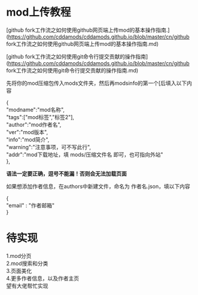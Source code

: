 # mod上传教程

[github fork工作流之如何使用github网页端上传mod的基本操作指南.](https://github.com/cddamods/cddamods.github.io/blob/master/cn/github fork工作流之如何使用github网页端上传mod的基本操作指南.md)

[github fork工作流之如何使用git命令行提交贡献的操作指南](https://github.com/cddamods/cddamods.github.io/blob/master/cn/github fork工作流之如何使用git命令行提交贡献的操作指南.md)

先将你的mod压缩包传入mods文件夹，然后再modsinfo的第一个[后填入以下内容  
  
{  
	"modname":"mod名称",  
	"tags":["mod标签","标签2"],  
	"author":"mod作者名",  
	"ver":"mod版本",  
	"info":"mod简介",  
	"warning":"注意事项，可不写此行",  
	"addr":"mod下载地址，填 mods/压缩文件名 即可，也可指向外站"  
},  
  
**语法一定要正确，逗号不能漏！否则会无法加载页面**  
  
如果想添加作者信息，在authors中新建文件，命名为 作者名.json，填以下内容  
  
{  
	"email" : "作者邮箱"  
}  
  
# 待实现

1.mod分页  
2.mod搜索和分类  
3.页面美化  
4.更多作者信息，以及作者主页  
望有大佬帮忙实现  
